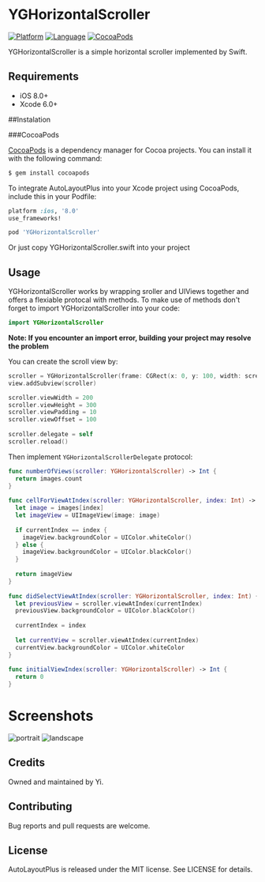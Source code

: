 # YGHorizontalScroller
[![Platform](http://img.shields.io/badge/platform-ios-blue.svg?style=flat
)](https://developer.apple.com/iphone/index.action)
[![Language](http://img.shields.io/badge/language-swift-brightgreen.svg?style=flat
)](https://developer.apple.com/swift)
[![CocoaPods](https://img.shields.io/badge/pod-v0.0.3-blue.svg)]()

YGHorizontalScroller is a simple horizontal scroller implemented by Swift.

## Requirements

* iOS 8.0+
* Xcode 6.0+

##Instalation

###CocoaPods

[CocoaPods](https://cocoapods.org/) is a dependency manager for Cocoa projects. You can install it with the following command:

```bash
$ gem install cocoapods
```

To integrate AutoLayoutPlus into your Xcode project using CocoaPods, include this in your Podfile:

```ruby
platform :ios, '8.0'
use_frameworks!

pod 'YGHorizontalScroller'
```

Or just copy YGHorizontalScroller.swift into your project

## Usage

YGHorizontalScroller works by wrapping sroller and UIViews together and offers a flexiable protocal with methods. To make use of methods don't forget to import YGHorizontalScroller into your code:

```swift
import YGHorizontalScroller
```
**Note: If you encounter an import error, building your project may resolve the problem**

You can create the scroll view by:
```swift
scroller = YGHorizontalScroller(frame: CGRect(x: 0, y: 100, width: screenWidth, height: 300))
view.addSubview(scroller)

scroller.viewWidth = 200
scroller.viewHeight = 300
scroller.viewPadding = 10
scroller.viewOffset = 100
  
scroller.delegate = self
scroller.reload()
```

Then implement `YGHorizontalScrollerDelegate` protocol:
```swift
func numberOfViews(scroller: YGHorizontalScroller) -> Int {
  return images.count
}
  
func cellForViewAtIndex(scroller: YGHorizontalScroller, index: Int) -> UIView {
  let image = images[index]
  let imageView = UIImageView(image: image)
      
  if currentIndex == index {
    imageView.backgroundColor = UIColor.whiteColor()
  } else {
    imageView.backgroundColor = UIColor.blackColor()
  }
    
  return imageView
}
  
func didSelectViewAtIndex(scroller: YGHorizontalScroller, index: Int) {
  let previousView = scroller.viewAtIndex(currentIndex)
  previousView.backgroundColor = UIColor.blackColor()
    
  currentIndex = index
    
  let currentView = scroller.viewAtIndex(currentIndex)
  currentView.backgroundColor = UIColor.whiteColor
}
  
func initialViewIndex(scroller: YGHorizontalScroller) -> Int {
  return 0
}
```

# Screenshots
![portrait](https://github.com/soapyigu/YGHorizontalScroller/blob/master/Screenshots/portrait.gif)
![landscape](https://github.com/soapyigu/YGHorizontalScroller/blob/master/Screenshots/landscape.gif)

## Credits

Owned and maintained by Yi. 

## Contributing

Bug reports and pull requests are welcome.

## License

AutoLayoutPlus is released under the MIT license. See LICENSE for details.
